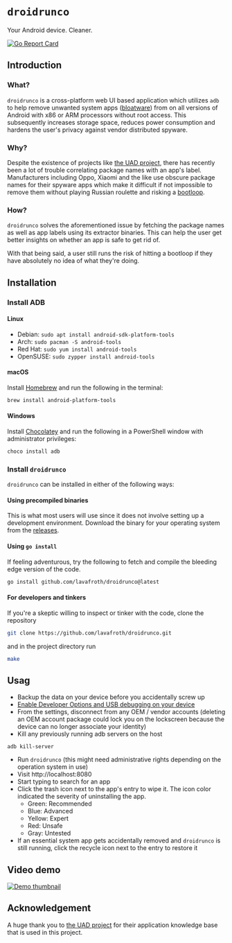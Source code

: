 # `droidrunco`
Your Android device. Cleaner.

[![Go Report Card](https://goreportcard.com/badge/github.com/lavafroth/droidrunco)](https://goreportcard.com/report/github.com/lavafroth/debloatplusplus)

## Introduction

### What?

`droidrunco` is a cross-platform web UI based application which utilizes `adb` to help
remove unwanted system apps ([bloatware](https://en.wikipedia.org/wiki/Software_bloat)) from
on all versions of Android with x86 or ARM processors without root access. This subsequently
increases storage space, reduces power consumption and hardens the user's privacy against
vendor distributed spyware.

### Why?

Despite the existence of projects like [the UAD project](https://github.com/0x192/Universal-Android-Debloater),
there has recently been a lot of trouble correlating package names with an app's label.
Manufacturers including Oppo, Xiaomi and the like use obscure package names for their spyware
apps which make it difficult if not impossible to remove them without playing Russian roulette
and risking a [bootloop](https://en.wikipedia.org/wiki/Bootloop).

### How?

`droidrunco` solves the aforementioned issue by fetching the package names as well as app labels
using its extractor binaries. This can help the user get better insights on whether an app is
safe to get rid of.

With that being said, a user still runs the risk of hitting a bootloop if they have absolutely
no idea of what they're doing.

## Installation

### Install ADB
#### Linux
- Debian: `sudo apt install android-sdk-platform-tools`
- Arch: `sudo pacman -S android-tools`
- Red Hat: `sudo yum install android-tools`
- OpenSUSE: `sudo zypper install android-tools`

#### macOS
Install [Homebrew](https://brew.sh/#install) and run the following in the terminal:    
```bash
brew install android-platform-tools
```

#### Windows
Install [Chocolatey](https://chocolatey.org/install#install-step2) and run the following in a PowerShell window with administrator privileges:
```powershell
choco install adb
```

### Install `droidrunco`

`droidrunco` can be installed in either of the following ways:

#### Using precompiled binaries
This is what most users will use since it does not involve setting up a development environment. Download the binary for your operating system from the [releases](https://github.com/lavafroth/droidrunco/releases).

#### Using `go install`
If feeling adventurous, try the following to fetch and compile the bleeding edge version of the code.

```bash
go install github.com/lavafroth/droidrunco@latest
```

#### For developers and tinkers
If you're a skeptic willing to inspect or tinker with the code, clone the repository

```bash
git clone https://github.com/lavafroth/droidrunco.git
```

and in the project directory run

```bash
make
```

## Usag
- Backup the data on your device before you accidentally screw up
- [Enable Developer Options and USB debugging on your device](https://developer.android.com/studio/debug/dev-options#enable)
- From the settings, disconnect from any OEM / vendor accounts (deleting an OEM account package could lock you on the lockscreen because the device can no longer associate your identity)
- Kill any previously running adb servers on the host
```
adb kill-server
```
- Run `droidrunco` (this might need administrative rights depending on the operation system in use)
- Visit http://localhost:8080
- Start typing to search for an app
- Click the trash icon next to the app's entry to wipe it. The icon color indicated the severity of uninstalling the app.
  - Green: Recommended
  - Blue: Advanced
  - Yellow: Expert
  - Red: Unsafe
  - Gray: Untested
- If an essential system app gets accidentally removed and `droidrunco` is still running, click the recycle icon next to the entry to restore it

## Video demo
[![Demo thumbnail](https://i.ytimg.com/vi_webp/2ym1zA5J6L4/maxresdefault.webp)](https://www.youtube.com/watch?v=2ym1zA5J6L4)

## Acknowledgement
A huge thank you to [the UAD project](https://github.com/0x192/Universal-Android-Debloater) for their application knowledge base that is used in this project.
